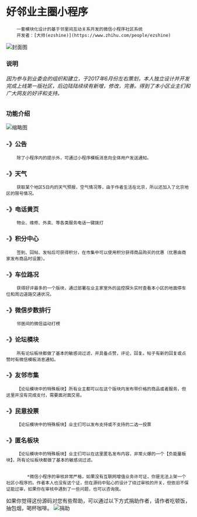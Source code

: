 好邻业主圈小程序
=============
		一套模块化设计的基于邻里间互动关系开发的微信小程序社区系统
		开发者：[大帅(ezshine)](https://www.zhihu.com/people/ezshine) 

![封面图](https://github.com/ezshine/community-mini-program/blob/master/thumb.jpg)

### 说明
###### 因为参与到业委会的组织和建立，于2017年6月份左右策划，本人独立设计并开发完成上线第一版社区，后边陆陆续续有新增，修改，完善。得到了本小区业主们和广大网友的好评和支持。		

### 功能介绍
![缩略图](https://github.com/ezshine/community-mini-program/blob/master/thumbs.jpg)

### -》公告
		除了小程序内的提示外，可通过小程序模板消息向全体用户发送通知。
### -》天气
		获取某个地区5日内的天气预报，空气情况等，由于作者生活在北京，所以还加入了北京地区的限号情况。
### -》电话黄页
		物业、维修、外卖、等各类服务电话一键拨打
### -》积分中心
		签到、回帖、发帖后可获得积分，在市集中可以使用积分获得商品购买的优惠（优惠由商家发布商品时设置）。
### -》车位路况
		获得好评最多的一个版块，通过部署在业主家室外的监控探头实时查看本小区的地面停车位和周边道路交通状况。
### -》微信步数排行
		邻居间的微信运动打榜
### -》论坛模块
		所有论坛板块都做了基本的敏感词过滤，并具备点赞，评论，回复。帖子有新的回复或点赞时有微信模板消息通知。
### -》友邻市集
		【论坛模块中的特殊板块】所有业主都可以在这个版块内发布带价格的商品或者服务，但这里并没有完成支付，需要面对面交易。
### -》民意投票
		【论坛模块中的特殊板块】业主们可以发布支持或不支持的二选一投票
### -》匿名板块
		【论坛模块中的特殊板块】业主们可以在这里匿名发布内容，非常火爆的一个【负能量板块】，所有论坛板块都做了基本的敏感词过滤。


			*微信小程序的审核非常严格，如果没有互联网增值业务许可证，你是无法上架一个社区小程序的。作者本人也没有这个证，但在源码中贴心的设计了绕过审核的开关，但依旧不保证能过审，如果你在审核中遇到了一些问题，也可以咨询我。		

如果你觉得这份源码对您有些帮助，可以通过以下方式捐助作者，请作者吃顿饭，抽包烟，喝杯咖啡。
![捐助](https://github.com/ezshine/community-mini-program/blob/master/donate.jpg)


